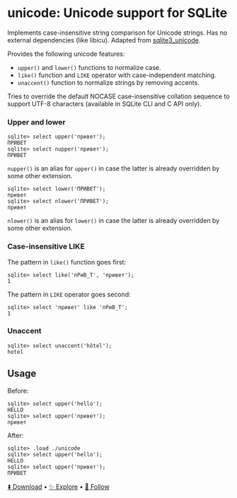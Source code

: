 # unicode: Unicode support for SQLite

Implements case-insensitive string comparison for Unicode strings. Has no external dependencies (like libicu). Adapted from [sqlite3_unicode](https://github.com/Zensey/sqlite3_unicode).

Provides the following unicode features:

-   `upper()` and `lower()` functions to normalize case.
-   `like()` function and `LIKE` operator with case-independent matching.
-   `unaccent()` function to normalize strings by removing accents.

Tries to override the default NOCASE case-insensitive collation sequence to support UTF-8 characters (available in SQLite CLI and C API only).

### Upper and lower

```
sqlite> select upper('привет');
ПРИВЕТ
sqlite> select nupper('привет');
ПРИВЕТ
```

`nupper()` is an alias for `upper()` in case the latter is already overridden by some other extension.

```
sqlite> select lower('ПРИВЕТ');
привет
sqlite> select nlower('ПРИВЕТ');
привет
```

`nlower()` is an alias for `lower()` in case the latter is already overridden by some other extension.

### Case-insensitive LIKE

The pattern in `like()` function goes first:

```
sqlite> select like('пРиВ_Т', 'привет');
1
```

The pattern in `LIKE` operator goes second:

```
sqlite> select 'привет' like 'пРиВ_Т';
1
```

### Unaccent

```
sqlite> select unaccent('hôtel');
hotel
```

## Usage

Before:

```
sqlite> select upper('hello');
HELLO
sqlite> select upper('привет');
привет
```

After:

```
sqlite> .load ./unicode
sqlite> select upper('hello');
HELLO
sqlite> select upper('привет');
ПРИВЕТ
```

[⬇️ Download](https://github.com/nalgeon/sqlean/releases/latest) •
[✨ Explore](https://github.com/nalgeon/sqlean) •
[🚀 Follow](https://twitter.com/ohmypy)
